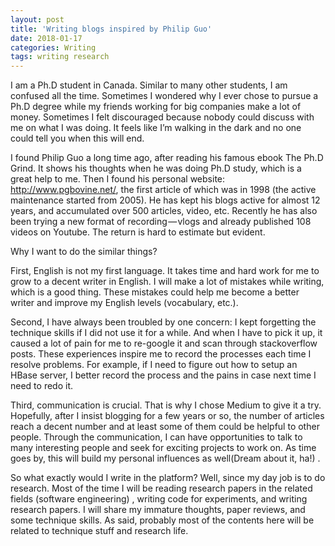 ```yaml
---
layout: post
title: 'Writing blogs inspired by Philip Guo'
date: 2018-01-17
categories: Writing
tags: writing research
---
```


I am a Ph.D student in Canada. Similar to many other students, I am confused all the time. Sometimes I wondered why I ever chose to pursue a Ph.D degree while my friends working for big companies make a lot of money. Sometimes I felt discouraged because nobody could discuss with me on what I was doing. It feels like I’m walking in the dark and no one could tell you when this will end.

I found Philip Guo a long time ago, after reading his famous ebook The Ph.D Grind. It shows his thoughts when he was doing Ph.D study, which is a great help to me. Then I found his personal website: http://www.pgbovine.net/, the first article of which was in 1998 (the active maintenance started from 2005). He has kept his blogs active for almost 12 years, and accumulated over 500 articles, video, etc. Recently he has also been trying a new format of recording — vlogs and already published 108 videos on Youtube. The return is hard to estimate but evident.

Why I want to do the similar things?

First, English is not my first language. It takes time and hard work for me to grow to a decent writer in English. I will make a lot of mistakes while writing, which is a good thing. These mistakes could help me become a better writer and improve my English levels (vocabulary, etc.).

Second, I have always been troubled by one concern: I kept forgetting the technique skills if I did not use it for a while. And when I have to pick it up, it caused a lot of pain for me to re-google it and scan through stackoverflow posts. These experiences inspire me to record the processes each time I resolve problems. For example, if I need to figure out how to setup an HBase server, I better record the process and the pains in case next time I need to redo it.

Third, communication is crucial. That is why I chose Medium to give it a try. Hopefully, after I insist blogging for a few years or so, the number of articles reach a decent number and at least some of them could be helpful to other people. Through the communication, I can have opportunities to talk to many interesting people and seek for exciting projects to work on. As time goes by, this will build my personal influences as well(Dream about it, ha!) .

So what exactly would I write in the platform? Well, since my day job is to do research. Most of the time I will be reading research papers in the related fields (software engineering) , writing code for experiments, and writing research papers. I will share my immature thoughts, paper reviews, and some technique skills. As said, probably most of the contents here will be related to technique stuff and research life.

